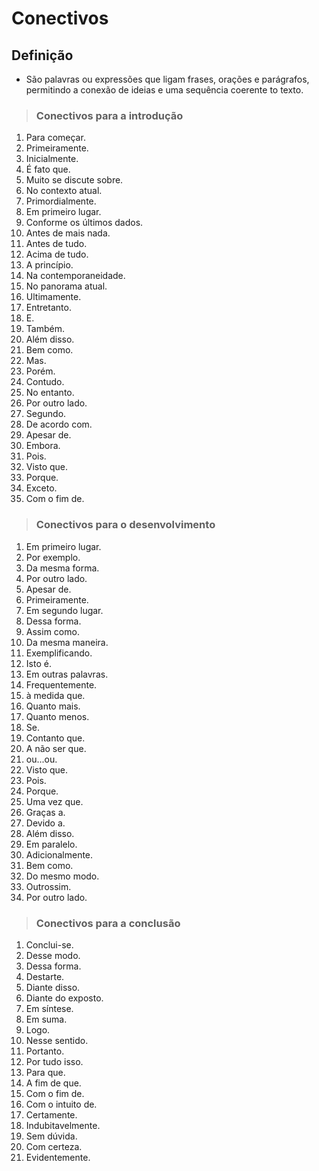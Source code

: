 # Conectivos

## Definição
* São palavras ou expressões que ligam frases, orações e parágrafos, permitindo a conexão de ideias e uma sequência coerente to texto.

> ### Conectivos para a introdução

1. Para começar.
2. Primeiramente.
3. Inicialmente.
4. É fato que.
5. Muito se discute sobre.
6. No contexto atual.
7. Primordialmente.
8. Em primeiro lugar.
9. Conforme os últimos dados.
10. Antes de mais nada.
11. Antes de tudo.
12. Acima de tudo.
13. A princípio.
14. Na contemporaneidade.
15. No panorama atual.
16. Ultimamente.
17. Entretanto.
18. E.
19. Também.
20. Além disso.
21. Bem como.
22. Mas.
23. Porém.
24. Contudo.
25. No entanto.
26. Por outro lado.
27. Segundo.
28. De acordo com.
29. Apesar de.
30. Embora.
31. Pois.
32. Visto que.
33. Porque.
34. Exceto.
35. Com o fim de.

> ### Conectivos para o desenvolvimento

1. Em primeiro lugar.
2. Por exemplo.
3. Da mesma forma.
4. Por outro lado.
5. Apesar de.
6. Primeiramente.
7. Em segundo lugar.
8. Dessa forma.
9. Assim como.
10. Da mesma maneira.
11. Exemplificando.
12. Isto é.
13. Em outras palavras.
14. Frequentemente.
15. à medida que.
16. Quanto mais.
17. Quanto menos.
18. Se.
19. Contanto que.
20. A não ser que.
21. ou...ou.
22. Visto que.
23. Pois.
24. Porque.
25. Uma vez que.
26. Graças a.
27. Devido a.
28. Além disso.
29. Em paralelo.
30. Adicionalmente.
31. Bem como.
32. Do mesmo modo.
33. Outrossim.
34. Por outro lado.

> ### Conectivos para a conclusão

1. Conclui-se.
2. Desse modo.
3. Dessa forma.
4. Destarte.
5. Diante disso.
6. Diante do exposto.
7. Em síntese.
8. Em suma.
9. Logo.
10. Nesse sentido.
11. Portanto.
12. Por tudo isso.
13. Para que.
14. A fim de que.
15. Com o fim de.
16. Com o intuito de.
17. Certamente.
18. Indubitavelmente.
19. Sem dúvida.
20. Com certeza.
21. Evidentemente.
